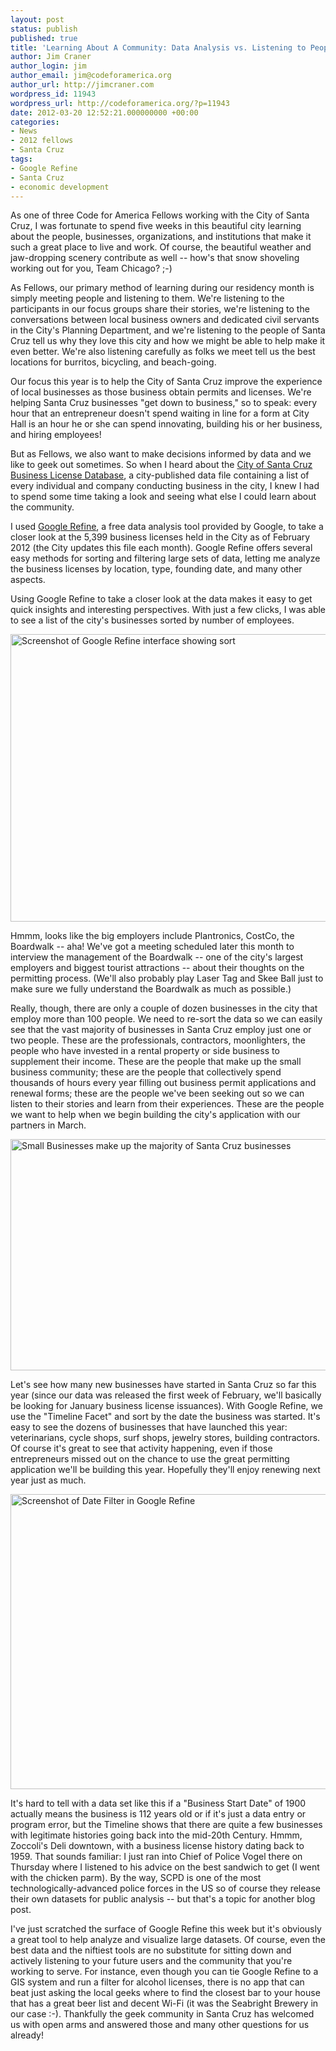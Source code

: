 ```yaml
---
layout: post
status: publish
published: true
title: 'Learning About A Community: Data Analysis vs. Listening to People'
author: Jim Craner
author_login: jim
author_email: jim@codeforamerica.org
author_url: http://jimcraner.com
wordpress_id: 11943
wordpress_url: http://codeforamerica.org/?p=11943
date: 2012-03-20 12:52:21.000000000 +00:00
categories:
- News
- 2012 fellows
- Santa Cruz
tags:
- Google Refine
- Santa Cruz
- economic development
---
```

As one of three Code for America Fellows working with the City of Santa Cruz, I was fortunate to spend five weeks in this beautiful city learning about the people, businesses, organizations, and institutions that make it such a great place to live and work. Of course, the beautiful weather and jaw-dropping scenery contribute as well -- how's that snow shoveling working out for you, Team Chicago? ;-)

As Fellows, our primary method of learning during our residency month is simply meeting people and listening to them. We're listening to the participants in our focus groups share their stories, we're listening to the conversations between local business owners and dedicated civil servants in the City's Planning Department, and we're listening to the people of Santa Cruz tell us why they love this city and how we might be able to help make it even better. We're also listening carefully as folks we meet tell us the best locations for burritos, bicycling, and beach-going.

Our focus this year is to help the City of Santa Cruz improve the experience of local businesses as those business obtain permits and licenses. We're helping Santa Cruz businesses "get down to business," so to speak: every hour that an entrepreneur doesn't spend waiting in line for a form at City Hall is an hour he or she can spend innovating, building his or her business, and hiring employees!

But as Fellows, we also want to make decisions informed by data and we like to geek out sometimes. So when I heard about the <a href="http://www.cityofsantacruz.com/index.aspx?page=763" target="_blank">City of Santa Cruz Business License Database</a>, a city-published data file containing a list of every individual and company conducting business in the city, I knew I had to spend some time taking a look and seeing what else I could learn about the community.

I used <a href="http://code.google.com/p/google-refine/" target="_blank">Google Refine</a>, a free data analysis tool provided by Google, to take a closer look at the 5,399 business licenses held in the City as of February 2012 (the City updates this file each month). Google Refine offers several easy methods for sorting and filtering large sets of data, letting me analyze the business licenses by location, type, founding date, and many other aspects.

Using Google Refine to take a closer look at the data makes it easy to get quick insights and interesting perspectives. With just a few clicks, I was able to see a list of the city's businesses sorted by number of employees.

<a href="http://codeforamerica.org/wp-content/uploads/2012/03/Screen-Shot-2012-02-11-at-17.23.59-.png"><img class="aligncenter size-full wp-image-11963" title="Google Refine Screenshot 1" src="http://codeforamerica.org/wp-content/uploads/2012/03/Screen-Shot-2012-02-11-at-17.23.59-.png" alt="Screenshot of Google Refine interface showing sort" width="759" height="460" /></a>

Hmmm, looks like the big employers include Plantronics, CostCo, the Boardwalk -- aha! We've got a meeting scheduled later this month to interview the management of the Boardwalk -- one of the city's largest employers and biggest tourist attractions -- about their thoughts on the permitting process. (We'll also probably play Laser Tag and Skee Ball just to make sure we fully understand the Boardwalk as much as possible.)

Really, though, there are only a couple of dozen businesses in the city that employ more than 100 people. We need to re-sort the data so we can easily see that the vast majority of businesses in Santa Cruz employ just one or two people. These are the professionals, contractors, moonlighters, the people who have invested in a rental property or side business to supplement their income. These are the people that make up the small business community; these are the people that collectively spend thousands of hours every year filling out business permit applications and renewal forms; these are the people we've been seeking out so we can listen to their stories and learn from their experiences. These are the people we want to help when we begin building the city's application with our partners in March.

<a href="http://codeforamerica.org/wp-content/uploads/2012/03/Screen-Shot-2012-02-11-at-19.16.16-.png"><img class="aligncenter size-full wp-image-11967" title="Small Businesses make up the majority of Santa Cruz businesses" src="http://codeforamerica.org/wp-content/uploads/2012/03/Screen-Shot-2012-02-11-at-19.16.16-.png" alt="Small Businesses make up the majority of Santa Cruz businesses" width="705" height="370" /></a>

Let's see how many new businesses have started in Santa Cruz so far this year (since our data was released the first week of February, we'll basically be looking for January business license issuances). With Google Refine, we use the "Timeline Facet" and sort by the date the business was started. It's easy to see the dozens of businesses that have launched this year: veterinarians, cycle shops, surf shops, jewelry stores, building contractors. Of course it's great to see that activity happening, even if those entrepreneurs missed out on the chance to use the great permitting application we'll be building this year. Hopefully they'll enjoy renewing next year just as much.

<a href="http://codeforamerica.org/wp-content/uploads/2012/03/Screen-Shot-2012-02-11-at-18.15.32-.png"><img class="aligncenter size-full wp-image-11966" title="Screenshot of Date Filter in Google Refine" src="http://codeforamerica.org/wp-content/uploads/2012/03/Screen-Shot-2012-02-11-at-18.15.32-.png" alt="Screenshot of Date Filter in Google Refine" width="741" height="472" /></a>

It's hard to tell with a data set like this if a "Business Start Date" of 1900 actually means the business is 112 years old or if it's just a data entry or program error, but the Timeline shows that there are quite a few businesses with legitimate histories going back into the mid-20th Century. Hmmm, Zoccoli's Deli downtown, with a business license history dating back to 1959. That sounds familiar: I just ran into Chief of Police Vogel there on Thursday where I listened to his advice on the best sandwich to get (I went with the chicken parm). By the way, SCPD is one of the most technologically-advanced police forces in the US so of course they release their own datasets for public analysis -- but that's a topic for another blog post.

I've just scratched the surface of Google Refine this week but it's obviously a great tool to help analyze and visualize large datasets. Of course, even the best data and the niftiest tools are no substitute for sitting down and actively listening to your future users and the community that you're working to serve. For instance, even though you can tie Google Refine to a GIS system and run a filter for alcohol licenses, there is no app that can beat just asking the local geeks where to find the closest bar to your house that has a great beer list and decent Wi-Fi (it was the Seabright Brewery in our case :-). Thankfully the geek community in Santa Cruz has welcomed us with open arms and answered those and many other questions for us already!
